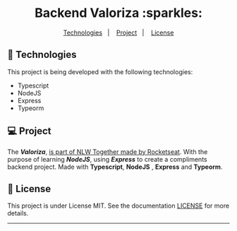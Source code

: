 <h1 align="center">Backend Valoriza :sparkles:</h1>

<p align="center">
  <a href="#-Technologies">Technologies</a>&nbsp;&nbsp;&nbsp;|&nbsp;&nbsp;&nbsp;
  <a href="#-Project">Project</a>&nbsp;&nbsp;&nbsp;|&nbsp;&nbsp;&nbsp;
  <a href="#memo-license">License</a>
</p>

## 🚀 Technologies

This project is being developed with the following technologies:

- Typescript
- NodeJS
- Express
- Typeorm

## 💻 Project

The ***Valoriza***, [is part of NLW Together made by Rocketseat](https://app.rocketseat.com.br/nlw-together/tracks). With the purpose of learning ***NodeJS***, using ***Express*** to create a compliments backend project. Made with **Typescript**, **NodeJS** , **Express** and **Typeorm**.


## :memo: License

This project is under License MIT. See the documentation [LICENSE](LICENSE) for more details.

---
